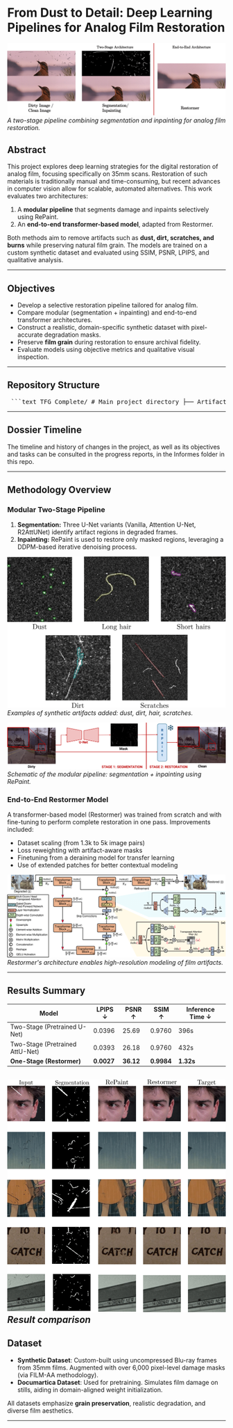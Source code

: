 # From Dust to Detail: Deep Learning Pipelines for Analog Film Restoration

![Restoration Overview](imgs/Portada.png)
*A two-stage pipeline combining segmentation and inpainting for analog film restoration.*

## Abstract

This project explores deep learning strategies for the digital restoration of analog film, focusing specifically on 35mm scans. Restoration of such materials is traditionally manual and time-consuming, but recent advances in computer vision allow for scalable, automated alternatives. This work evaluates two architectures:

1. A **modular pipeline** that segments damage and inpaints selectively using RePaint.
2. An **end-to-end transformer-based model**, adapted from Restormer.

Both methods aim to remove artifacts such as **dust, dirt, scratches, and burns** while preserving natural film grain. The models are trained on a custom synthetic dataset and evaluated using SSIM, PSNR, LPIPS, and qualitative analysis.

---

##  Objectives

- Develop a selective restoration pipeline tailored for analog film.
- Compare modular (segmentation + inpainting) and end-to-end transformer architectures.
- Construct a realistic, domain-specific synthetic dataset with pixel-accurate degradation masks.
- Preserve **film grain** during restoration to ensure archival fidelity.
- Evaluate models using objective metrics and qualitative visual inspection.

---

##  Repository Structure
<pre lang="markdown"> ```text TFG_Complete/ # Main project directory ├── Artifact_Creation/ # Scripts and modules to generate synthetic artifacts and datasets │ ├── damage_generator/ # Core damage generation code and helpers │ └── scans/ # Sample scan images and corresponding annotations ├── imgs/ # Diagrams and figures used in the project └── Informes/ # Reports and documentation (initial report, LaTeX files) └── InformeInicial/ # Initial report files including source and PDF output ``` </pre>
---
##  Dossier Timeline
The timeline and history of changes in the project, as well as its objectives and tasks can be consulted in the progress reports, in the Informes folder in this repo.

---

## Methodology Overview

### Modular Two-Stage Pipeline

1. **Segmentation:** Three U-Net variants (Vanilla, Attention U-Net, R2AttUNet) identify artifact regions in degraded frames.
2. **Inpainting:** RePaint is used to restore only masked regions, leveraging a DDPM-based iterative denoising process.

![Artifacts Example](imgs/Artifacts.png)
*Examples of synthetic artifacts added: dust, dirt, hair, scratches.*

![Pipeline](imgs/Diagrama_Two_Stage_BO.png)
*Schematic of the modular pipeline: segmentation + inpainting using RePaint.*

### End-to-End Restormer Model

A transformer-based model (Restormer) was trained from scratch and with fine-tuning to perform complete restoration in one pass. Improvements included:

- Dataset scaling (from 1.3k to 5k image pairs)
- Loss reweighting with artifact-aware masks
- Finetuning from a deraining model for transfer learning
- Use of extended patches for better contextual modeling

![Restormer Architecture](imgs/architecture.png)
*Restormer's architecture enables high-resolution modeling of film artifacts.*

---

## Results Summary

| Model                          | LPIPS ↓ | PSNR ↑ | SSIM ↑ | Inference Time ↓ |
|-------------------------------|---------|--------|--------|------------------|
| Two-Stage (Pretrained U-Net)  | 0.0396  | 25.69  | 0.9760 | 396s             |
| Two-Stage (Pretrained AttU-Net)| 0.0393 | 26.18  | 0.9760 | 432s             |
| **One-Stage (Restormer)**     | **0.0027** | **36.12** | **0.9984** | **1.32s** |


![Results](imgs/AnnexA.png)
*Result comparison*
---

## Dataset

- **Synthetic Dataset**: Custom-built using uncompressed Blu-ray frames from 35mm films. Augmented with over 6,000 pixel-level damage masks (via FILM-AA methodology).
- **Documartica Dataset**: Used for pretraining. Simulates film damage on stills, aiding in domain-aligned weight initialization.

All datasets emphasize **grain preservation**, realistic degradation, and diverse film aesthetics.

---